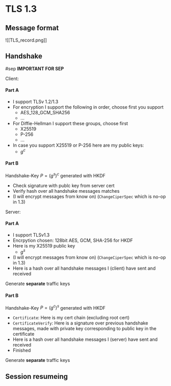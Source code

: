 # TLS 1.3

## Message format


![[TLS_record.png]]


## Handshake

#sep **IMPORTANT FOR SEP**

Client:
#### Part A
- I support TLSv 1.2/1.3
- For encryption I support the following in order, choose first you support
	- AES_128_GCM_SHA256
	- ...
- For Diffie-Hellman I support these groups, choose first
	- X25519
	- P-256
	- ...
- In case you support X25519 or P-256 here are my public keys:
	- $g^c$

#### Part B

Handshake-Key $P = (g^s)^c$ generated with HKDF

- Check signature with publc key from server cert
- Verify hash over all handshake messages matches
- (I will encrypt messages from know on) (`ChangeCiperSpec` which is no-op in 1.3)

Server:
#### Part A
- I support TLSv1.3
- Encrpytion chosen: 128bit AES, GCM, SHA-256 for HKDF
- Here is my X25519 public key
	- $g^s$
- (I will encrypt messages from know on) (`ChangeCiperSpec` which is no-op in 1.3)
- Here is a hash over all handshake messages I (client) have sent and received

Generate **separate** traffic keys

#### Part B

Handshake-Key $P = (g^c)^s$ generated with HKDF
- `Certificate`: Here is my cert chain (excluding root cert)
- `CertificateVerify`: Here is a signature over previous handshake messages, made with  private key corresponding to public key in the certificate
- Here is a hash over all handshake messages I (server) have sent and received
- Finished


Generate **separate** traffic keys




## Session resumeing